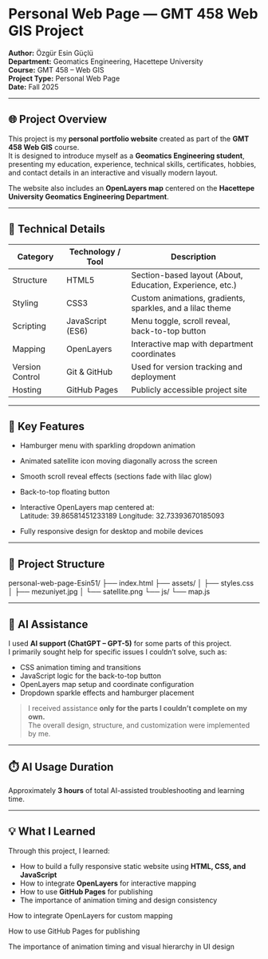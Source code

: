 # Personal Web Page — GMT 458 Web GIS Project

**Author:** Özgür Esin Güçlü  
**Department:** Geomatics Engineering, Hacettepe University  
**Course:** GMT 458 – Web GIS  
**Project Type:** Personal Web Page  
**Date:** Fall 2025  

---

## 🌐 Project Overview
This project is my **personal portfolio website** created as part of the **GMT 458 Web GIS** course.  
It is designed to introduce myself as a **Geomatics Engineering student**, presenting my education, experience, technical skills, certificates, hobbies, and contact details in an interactive and visually modern layout.

The website also includes an **OpenLayers map** centered on the **Hacettepe University Geomatics Engineering Department**.

---

## 🧭 Technical Details

| **Category** | **Technology / Tool** | **Description** |
|---------------|------------------------|-----------------|
| Structure | HTML5 | Section-based layout (About, Education, Experience, etc.) |
| Styling | CSS3 | Custom animations, gradients, sparkles, and a lilac theme |
| Scripting | JavaScript (ES6) | Menu toggle, scroll reveal, back-to-top button |
| Mapping | OpenLayers | Interactive map with department coordinates |
| Version Control | Git & GitHub | Used for version tracking and deployment |
| Hosting | GitHub Pages | Publicly accessible project site |

---

## 🌸 Key Features
- Hamburger menu with sparkling dropdown animation  
- Animated satellite icon moving diagonally across the screen  
- Smooth scroll reveal effects (sections fade with lilac glow)  
- Back-to-top floating button  
- Interactive OpenLayers map centered at:  
Latitude: 39.86581451233189
Longitude: 32.73393670185093

- Fully responsive design for desktop and mobile devices  

---

## 📁 Project Structure
personal-web-page-Esin51/
├── index.html
├── assets/
│ ├── styles.css
│ ├── mezuniyet.jpg
│ └── satellite.png
└── js/
└── map.js


---

## 🧠 AI Assistance
I used **AI support (ChatGPT – GPT-5)** for some parts of this project.  
I primarily sought help for specific issues I couldn’t solve, such as:
- CSS animation timing and transitions  
- JavaScript logic for the back-to-top button  
- OpenLayers map setup and coordinate configuration  
- Dropdown sparkle effects and hamburger placement  

> I received assistance **only for the parts I couldn’t complete on my own.**  
> The overall design, structure, and customization were implemented by me.

---

## ⏱️ AI Usage Duration
Approximately **3 hours** of total AI-assisted troubleshooting and learning time.

---

## 💡 What I Learned
Through this project, I learned:
- How to build a fully responsive static website using **HTML, CSS, and JavaScript**  
- How to integrate **OpenLayers** for interactive mapping  
- How to use **GitHub Pages** for publishing  
- The importance of animation timing and design consistency  

How to integrate OpenLayers for custom mapping

How to use GitHub Pages for publishing

The importance of animation timing and visual hierarchy in UI design
